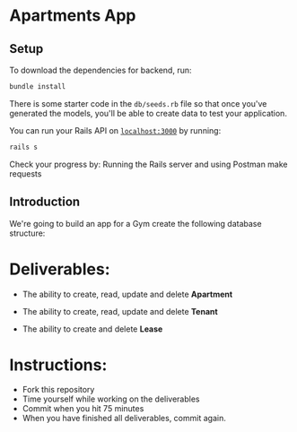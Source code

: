 # Apartments App

## Setup

To download the dependencies for backend, run:

```sh
bundle install
```

There is some starter code in the `db/seeds.rb` file so that once you've
generated the models, you'll be able to create data to test your application.

You can run your Rails API on [`localhost:3000`](http://localhost:3000) by running:

```sh
rails s
```
Check your progress by: Running the Rails server and using Postman make requests

## Introduction

We're going to build an app for a Gym create the following database structure:

<!-- - You will have three models (and their corresponding tables) `Apartment`, `Tenant` and `Lease` -->
<!-- - A Tenant `has_many` apartments and `has_many` leases -->
<!-- - An apartment `has_many` tenants and `has_many` leases -->
<!-- - A lease `belongs_to` an apartment and `belongs_to` a tenant -->

# Deliverables:

* The ability to create, read, update and delete **Apartment**
    <!-- * routes -->
    <!-- * actions -->
    <!-- * serializer -->
<!-- * Apartment will have a number -->
* The ability to create, read, update and delete **Tenant**
    <!-- * routes -->
    <!-- * actions -->
    <!-- * serializer -->
<!-- * Tenant will have name and age -->
* The ability to create and delete **Lease**
    <!-- * routes -->
    <!-- * actions -->
    <!-- * serializer -->
<!-- * Make sure tenant created without a name. -->
<!-- * Make sure tenant's age is >= 18 years. -->

# Instructions:
* Fork this repository
* Time yourself while working on the deliverables
* Commit when you hit 75 minutes
* When you have finished all deliverables, commit again.
